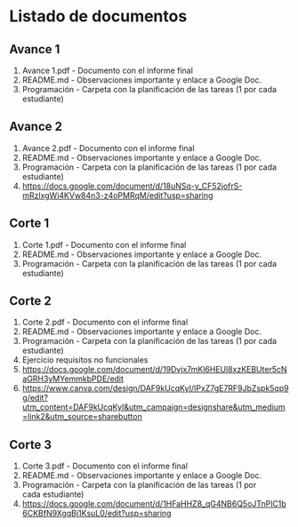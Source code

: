 # Listado de documentos

## Avance 1

1. Avance 1.pdf - Documento con el informe final
2. README.md - Observaciones importante y enlace a Google Doc.
3. Programación - Carpeta con la planificación de las tareas (1 por cada estudiante)

## Avance 2

1. Avance 2.pdf - Documento con el informe final
2. README.md - Observaciones importante y enlace a Google Doc.
3. Programación - Carpeta con la planificación de las tareas (1 por cada estudiante)
4. https://docs.google.com/document/d/18uNSq-y_CF52jofrS-mRzlxgWi4KVw84n3-z4oPMRqM/edit?usp=sharing

## Corte 1

1. Corte 1.pdf - Documento con el informe final
2. README.md - Observaciones importante y enlace a Google Doc.
3. Programación - Carpeta con la planificación de las tareas (1 por cada estudiante)

## Corte 2

1. Corte 2.pdf - Documento con el informe final
2. README.md - Observaciones importante y enlace a Google Doc.
3. Programación - Carpeta con la planificación de las tareas (1 por cada estudiante)
4. Ejercicio requisitos no funcionales
5. https://docs.google.com/document/d/19Dvjx7mKl6HEUl8xzKEBUter5cNaGRH3yMYemmkbPDE/edit
6. https://www.canva.com/design/DAF9kUcqKyI/IPxZ7gE7RF9JbZspk5qp9g/edit?utm_content=DAF9kUcqKyI&utm_campaign=designshare&utm_medium=link2&utm_source=sharebutton

## Corte 3

1. Corte 3.pdf - Documento con el informe final
2. README.md - Observaciones importante y enlace a Google Doc.
3. Programación - Carpeta con la planificación de las tareas (1 por cada estudiante)
4. https://docs.google.com/document/d/1HFaHHZ8_qG4NB6Q5oJTnPlC1b6CKBfN9XgqBj1KsuL0/edit?usp=sharing

